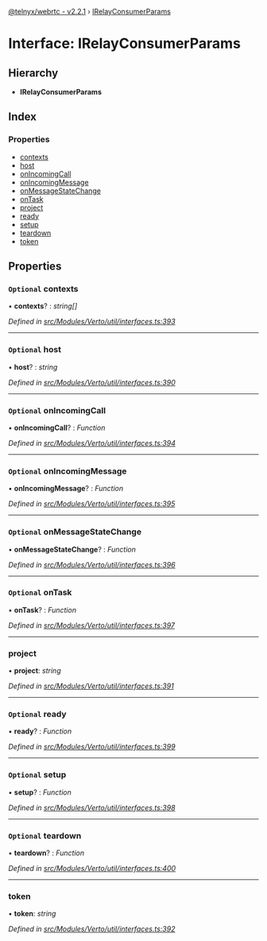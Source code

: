 [@telnyx/webrtc - v2.2.1](../README.md) › [IRelayConsumerParams](irelayconsumerparams.md)

# Interface: IRelayConsumerParams

## Hierarchy

* **IRelayConsumerParams**

## Index

### Properties

* [contexts](irelayconsumerparams.md#optional-contexts)
* [host](irelayconsumerparams.md#optional-host)
* [onIncomingCall](irelayconsumerparams.md#optional-onincomingcall)
* [onIncomingMessage](irelayconsumerparams.md#optional-onincomingmessage)
* [onMessageStateChange](irelayconsumerparams.md#optional-onmessagestatechange)
* [onTask](irelayconsumerparams.md#optional-ontask)
* [project](irelayconsumerparams.md#project)
* [ready](irelayconsumerparams.md#optional-ready)
* [setup](irelayconsumerparams.md#optional-setup)
* [teardown](irelayconsumerparams.md#optional-teardown)
* [token](irelayconsumerparams.md#token)

## Properties

### `Optional` contexts

• **contexts**? : *string[]*

*Defined in [src/Modules/Verto/util/interfaces.ts:393](https://github.com/team-telnyx/webrtc/blob/1cfde20/packages/js/src/Modules/Verto/util/interfaces.ts#L393)*

___

### `Optional` host

• **host**? : *string*

*Defined in [src/Modules/Verto/util/interfaces.ts:390](https://github.com/team-telnyx/webrtc/blob/1cfde20/packages/js/src/Modules/Verto/util/interfaces.ts#L390)*

___

### `Optional` onIncomingCall

• **onIncomingCall**? : *Function*

*Defined in [src/Modules/Verto/util/interfaces.ts:394](https://github.com/team-telnyx/webrtc/blob/1cfde20/packages/js/src/Modules/Verto/util/interfaces.ts#L394)*

___

### `Optional` onIncomingMessage

• **onIncomingMessage**? : *Function*

*Defined in [src/Modules/Verto/util/interfaces.ts:395](https://github.com/team-telnyx/webrtc/blob/1cfde20/packages/js/src/Modules/Verto/util/interfaces.ts#L395)*

___

### `Optional` onMessageStateChange

• **onMessageStateChange**? : *Function*

*Defined in [src/Modules/Verto/util/interfaces.ts:396](https://github.com/team-telnyx/webrtc/blob/1cfde20/packages/js/src/Modules/Verto/util/interfaces.ts#L396)*

___

### `Optional` onTask

• **onTask**? : *Function*

*Defined in [src/Modules/Verto/util/interfaces.ts:397](https://github.com/team-telnyx/webrtc/blob/1cfde20/packages/js/src/Modules/Verto/util/interfaces.ts#L397)*

___

###  project

• **project**: *string*

*Defined in [src/Modules/Verto/util/interfaces.ts:391](https://github.com/team-telnyx/webrtc/blob/1cfde20/packages/js/src/Modules/Verto/util/interfaces.ts#L391)*

___

### `Optional` ready

• **ready**? : *Function*

*Defined in [src/Modules/Verto/util/interfaces.ts:399](https://github.com/team-telnyx/webrtc/blob/1cfde20/packages/js/src/Modules/Verto/util/interfaces.ts#L399)*

___

### `Optional` setup

• **setup**? : *Function*

*Defined in [src/Modules/Verto/util/interfaces.ts:398](https://github.com/team-telnyx/webrtc/blob/1cfde20/packages/js/src/Modules/Verto/util/interfaces.ts#L398)*

___

### `Optional` teardown

• **teardown**? : *Function*

*Defined in [src/Modules/Verto/util/interfaces.ts:400](https://github.com/team-telnyx/webrtc/blob/1cfde20/packages/js/src/Modules/Verto/util/interfaces.ts#L400)*

___

###  token

• **token**: *string*

*Defined in [src/Modules/Verto/util/interfaces.ts:392](https://github.com/team-telnyx/webrtc/blob/1cfde20/packages/js/src/Modules/Verto/util/interfaces.ts#L392)*
